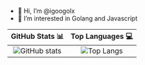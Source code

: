 - 👋 Hi, I’m @igoogolx
- 👀 I’m interested in Golang and Javascript


<!---
igoogolx/igoogolx is a ✨ special ✨ repository because its `README.md` (this file) appears on your GitHub profile.
You can click the Preview link to take a look at your changes.
--->


|         GitHub Stats :bar_chart:          |                           **Top Languages :computer:**                            |
| :---------------------------------------: | :--------------------------------------------------------------------------: |
| ![GitHub stats][github-readme-stats-card] |                    ![Top Langs][github-top-languages-card]                   |

[github-readme-stats-card]: https://github-readme-stats.vercel.app/api?username=igoogolx&show_icons=true&theme=gruvbox
[github-top-languages-card]: https://github-readme-stats.vercel.app/api/top-langs/?username=igoogolx&layout=compact&theme=gruvbox